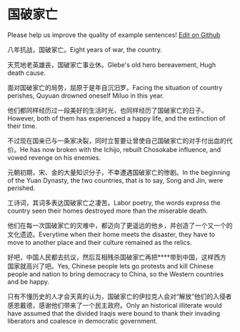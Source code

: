 # 国破家亡

Please help us improve the quality of example sentences! [Edit on Github](https://github.com/jiyushe/jiyu-example-sentence-source/blob/main/chinese/guopojiawang.md)

<p><span class="chinese">八年抗战，国破家亡。</span><span class="english">Eight years of war, the country.</span></p>

<p><span class="chinese">天荒地老英雄丧，国破家亡事业休。</span><span class="english">Glebe's old hero bereavement, Hugh death cause.</span></p>

<p><span class="chinese">面对国破家亡的局势，屈原于是年自沉汨罗。</span><span class="english">Facing the situation of country perishes, Quyuan drowned oneself Miluo in this year.</span></p>

<p><span class="chinese">他们都同样经历过一段美好的生活时光，也同样经历了国破家亡的日子。</span><span class="english">However, both of them has experienced a happy life, and the extinction of their time.</span></p>

<p><span class="chinese">不过现在国亲已与一条家决裂，同时立誓要让曾使自己国破家亡的对手付出血的代价。</span><span class="english">He has now broken with the Ichijo, rebuilt Chosokabe influence, and vowed revenge on his enemies.</span></p>

<p><span class="chinese">元朝初期，宋、金的大量知识分子，不幸遭遇国破家亡的惨剧。</span><span class="english">In the beginning of the Yuan Dynasty, the two countries, that is to say, Song and Jin, were perished.</span></p>

<p><span class="chinese">工诗词，其词多表达国破家亡之凄苦。</span><span class="english">Labor poetry, the words express the country seen their homes destroyed more than the miserable death.</span></p>

<p><span class="chinese">他们在每一次国破家亡的灾难中，都迈向了更遥远的他乡，并创造了一个又一个的文化遗迹。</span><span class="english">Everytime when their home meets the disaster, they have to move to another place and their culture remained as the relics.</span></p>

<p><span class="chinese">好吧，中国人民都去抗议，然后互相残杀国破家亡再把****带到中国，这样西方国家就高兴了吧。</span><span class="english">Yes, Chinese people lets go protests and kill Chinese people and nation to bring democracy to China, so the Western countries and be happy.</span></p>

<p><span class="chinese">只有不懂历史的人才会天真的认为，国破家亡的伊拉克人会对“解放”他们的入侵者感恩戴德，感谢他们带来了一个民主政府。</span><span class="english">Only an historical illiterate would have assumed that the divided Iraqis were bound to thank their invading liberators and coalesce in democratic government.</span></p>

